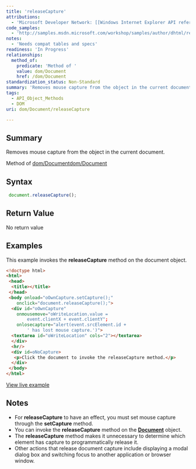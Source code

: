 ```yaml
---
title: 'releaseCapture'
attributions:
  - 'Microsoft Developer Network: [[Windows Internet Explorer API reference](http://msdn.microsoft.com/en-us/library/ie/hh828809%28v=vs.85%29.aspx) Article]'
code_samples:
  - 'http://samples.msdn.microsoft.com/workshop/samples/author/dhtml/refs/releaseCaptureEX.htm'
notes:
  - 'Needs compat tables and specs'
readiness: 'In Progress'
relationships:
  method_of:
    predicate: 'Method of '
    value: dom/Document
    href: /dom/Document
standardization_status: Non-Standard
summary: 'Removes mouse capture from the object in the current document.'
tags:
  - API_Object_Methods
  - DOM
uri: dom/Document/releaseCapture

---
```

## Summary

Removes mouse capture from the object in the current document.

Method of [dom/Document](/dom/Document)[dom/Document](/dom/Document)

## Syntax

``` js
 document.releaseCapture();
```

## Return Value

No return value

## Examples

This example invokes the **releaseCapture** method on the document object.

``` html
<!doctype html>
<html>
 <head>
  <title></title>
 </head>
 <body onload="oOwnCapture.setCapture();"
    onclick="document.releaseCapture();">
  <div id="oOwnCapture"
    onmousemove="oWriteLocation.value =
        event.clientX + event.clientY";
    onlosecapture="alert(event.srcElement.id +
        ' has lost mouse capture.')">
  <textarea id="oWriteLocation" cols="2"></textarea>
  </div>
  <hr/>
  <div id=oNoCapture>
   <p>Click the document to invoke the releaseCapture method.</p>
  </div>
 </body>
</html>
```

[View live example](http://samples.msdn.microsoft.com/workshop/samples/author/dhtml/refs/releaseCaptureEX.htm)

## Notes

-   For **releaseCapture** to have an effect, you must set mouse capture through the **setCapture** method.
-   You can invoke the **releaseCapture** method on the [**Document**](/dom/Document) object.
-   The **releaseCapture** method makes it unnecessary to determine which element has capture to programmatically release it.
-   Other actions that release document capture include displaying a modal dialog box and switching focus to another application or browser window.
